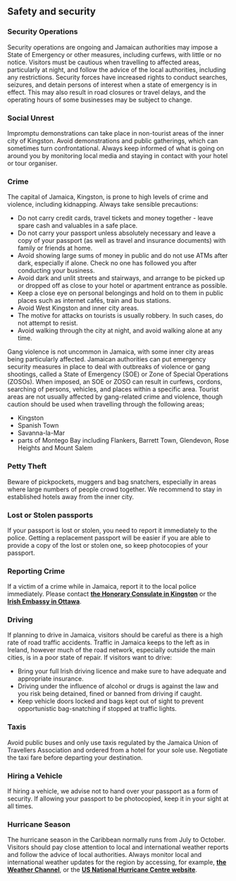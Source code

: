 ## Safety and security

### **Security Operations**

Security operations are ongoing and Jamaican authorities may impose a State of Emergency or other measures, including curfews, with little or no notice. Visitors must be cautious when travelling to affected areas, particularly at night, and follow the advice of the local authorities, including any restrictions. Security forces have increased rights to conduct searches, seizures, and detain persons of interest when a state of emergency is in effect. This may also result in road closures or travel delays, and the operating hours of some businesses may be subject to change.

### **Social Unrest**

Impromptu demonstrations can take place in non-tourist areas of the inner city of Kingston. Avoid demonstrations and public gatherings, which can sometimes turn confrontational. Always keep informed of what is going on around you by monitoring local media and staying in contact with your hotel or tour organiser.

### **Crime**

The capital of Jamaica, Kingston, is prone to high levels of crime and violence, including kidnapping. Always take sensible precautions:

* Do not carry credit cards, travel tickets and money together - leave spare cash and valuables in a safe place.
* Do not carry your passport unless absolutely necessary and leave a copy of your passport (as well as travel and insurance documents) with family or friends at home.
* Avoid showing large sums of money in public and do not use ATMs after dark, especially if alone. Check no one has followed you after conducting your business.
* Avoid dark and unlit streets and stairways, and arrange to be picked up or dropped off as close to your hotel or apartment entrance as possible.
* Keep a close eye on personal belongings and hold on to them in public places such as internet cafés, train and bus stations.
* Avoid West Kingston and inner city areas.
* The motive for attacks on tourists is usually robbery. In such cases, do not attempt to resist.
* Avoid walking through the city at night, and avoid walking alone at any time.

Gang violence is not uncommon in Jamaica, with some inner city areas being particularly affected. Jamaican authorities can put emergency security measures in place to deal with outbreaks of violence or gang shootings, called a State of Emergency (SOE) or Zone of Special Operations (ZOSOs). When imposed, an SOE or ZOSO can result in curfews, cordons, searching of persons, vehicles, and places within a specific area. Tourist areas are not usually affected by gang-related crime and violence, though caution should be used when travelling through the following areas;

* Kingston
* Spanish Town
* Savanna-la-Mar
* parts of Montego Bay including Flankers, Barrett Town, Glendevon, Rose Heights and Mount Salem

### **Petty Theft**

Beware of pickpockets, muggers and bag snatchers, especially in areas where large numbers of people crowd together. We recommend to stay in established hotels away from the inner city.

### **Lost or Stolen passports**

If your passport is lost or stolen, you need to report it immediately to the police. Getting a replacement passport will be easier if you are able to provide a copy of the lost or stolen one, so keep photocopies of your passport.

### **Reporting Crime**

If a victim of a crime while in Jamaica, report it to the local police immediately. Please contact [**the Honorary Consulate in Kingston**](https://www.ireland.ie/en/dfa/embassies/) or the [**Irish Embassy in Ottawa**](https://www.ireland.ie/en/canada/ottawa/).

### **Driving**

If planning to drive in Jamaica, visitors should be careful as there is a high rate of road traffic accidents. Traffic in Jamaica keeps to the left as in Ireland, however much of the road network, especially outside the main cities, is in a poor state of repair. If visitors want to drive:

* Bring your full Irish driving licence and make sure to have adequate and appropriate insurance.
* Driving under the influence of alcohol or drugs is against the law and you risk being detained, fined or banned from driving if caught.
* Keep vehicle doors locked and bags kept out of sight to prevent opportunistic bag-snatching if stopped at traffic lights.

### **Taxis**

Avoid public buses and only use taxis regulated by the Jamaica Union of Travellers Association and ordered from a hotel for your sole use. Negotiate the taxi fare before departing your destination.

### **Hiring a Vehicle**

If hiring a vehicle, we advise not to hand over your passport as a form of security. If allowing your passport to be photocopied, keep it in your sight at all times.

### **Hurricane Season**

The hurricane season in the Caribbean normally runs from July to October. Visitors should pay close attention to local and international weather reports and follow the advice of local authorities. Always monitor local and international weather updates for the region by accessing, for example, [**the Weather Channel**](http://www.weather.com/), or the [**US National Hurricane Centre website**](http://www.nhc.noaa.gov/).